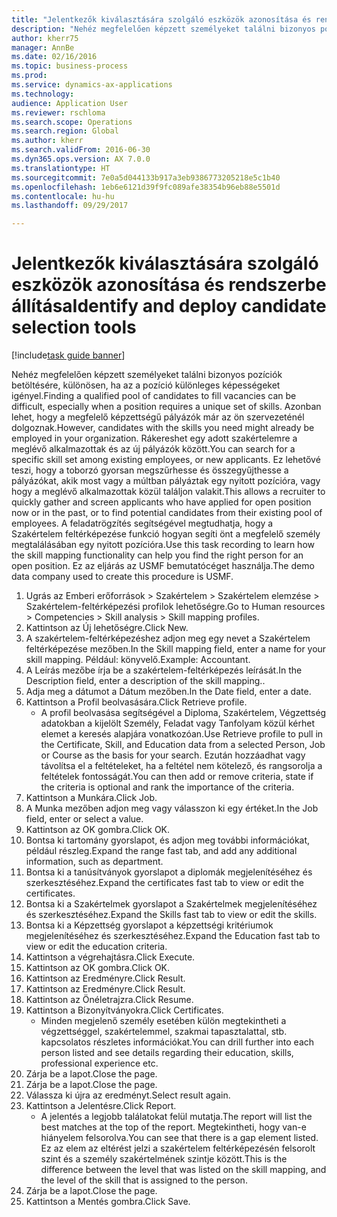 ```yaml
--- 
title: "Jelentkezők kiválasztására szolgáló eszközök azonosítása és rendszerbe állítása"
description: "Nehéz megfelelően képzett személyeket találni bizonyos pozíciók betöltésére, különösen, ha az a pozíció különleges képességeket igényel."
author: kherr75
manager: AnnBe
ms.date: 02/16/2016
ms.topic: business-process
ms.prod: 
ms.service: dynamics-ax-applications
ms.technology: 
audience: Application User
ms.reviewer: rschloma
ms.search.scope: Operations
ms.search.region: Global
ms.author: kherr
ms.search.validFrom: 2016-06-30
ms.dyn365.ops.version: AX 7.0.0
ms.translationtype: HT
ms.sourcegitcommit: 7e0a5d044133b917a3eb9386773205218e5c1b40
ms.openlocfilehash: 1eb6e6121d39f9fc089afe38354b96eb88e5501d
ms.contentlocale: hu-hu
ms.lasthandoff: 09/29/2017

---
```

# <a name="identify-and-deploy-candidate-selection-tools"></a><span data-ttu-id="7f6f4-103">Jelentkezők kiválasztására szolgáló eszközök azonosítása és rendszerbe állítása</span><span class="sxs-lookup"><span data-stu-id="7f6f4-103">Identify and deploy candidate selection tools</span></span>

[!include[task guide banner](../../includes/task-guide-banner.md)]

<span data-ttu-id="7f6f4-104">Nehéz megfelelően képzett személyeket találni bizonyos pozíciók betöltésére, különösen, ha az a pozíció különleges képességeket igényel.</span><span class="sxs-lookup"><span data-stu-id="7f6f4-104">Finding a qualified pool of candidates to fill vacancies can be difficult, especially when a position requires a unique set of skills.</span></span>  <span data-ttu-id="7f6f4-105">Azonban lehet, hogy a megfelelő képzettségű pályázók már az ön szervezeténél dolgoznak.</span><span class="sxs-lookup"><span data-stu-id="7f6f4-105">However, candidates with the skills you need might already be employed in your organization.</span></span> <span data-ttu-id="7f6f4-106">Rákereshet egy adott szakértelemre a meglévő alkalmazottak és az új pályázók között.</span><span class="sxs-lookup"><span data-stu-id="7f6f4-106">You can search for a specific skill set among existing employees, or new applicants.</span></span> <span data-ttu-id="7f6f4-107">Ez lehetővé teszi, hogy a toborzó gyorsan megszűrhesse és összegyűjthesse a pályázókat, akik most vagy a múltban pályáztak egy nyitott pozícióra, vagy hogy a meglévő alkalmazottak közül találjon valakit.</span><span class="sxs-lookup"><span data-stu-id="7f6f4-107">This allows a recruiter to quickly gather and screen applicants who have applied for open position now or in the past, or to find potential candidates from their existing pool of employees.</span></span> <span data-ttu-id="7f6f4-108">A feladatrögzítés segítségével megtudhatja, hogy a Szakértelem feltérképezése funkció hogyan segíti önt a megfelelő személy megtalálásában egy nyitott pozícióra.</span><span class="sxs-lookup"><span data-stu-id="7f6f4-108">Use this task recording to learn how the skill mapping functionality can help you find the right person for an open position.</span></span> <span data-ttu-id="7f6f4-109">Ez az eljárás az USMF bemutatócéget használja.</span><span class="sxs-lookup"><span data-stu-id="7f6f4-109">The demo data company used to create this procedure is USMF.</span></span>

1. <span data-ttu-id="7f6f4-110">Ugrás az Emberi erőforrások > Szakértelem > Szakértelem elemzése > Szakértelem-feltérképezési profilok lehetőségre.</span><span class="sxs-lookup"><span data-stu-id="7f6f4-110">Go to Human resources > Competencies > Skill analysis > Skill mapping profiles.</span></span>
2. <span data-ttu-id="7f6f4-111">Kattintson az Új lehetőségre.</span><span class="sxs-lookup"><span data-stu-id="7f6f4-111">Click New.</span></span>
3. <span data-ttu-id="7f6f4-112">A szakértelem-feltérképezéshez adjon meg egy nevet a Szakértelem feltérképezése mezőben.</span><span class="sxs-lookup"><span data-stu-id="7f6f4-112">In the Skill mapping field, enter a name for your skill mapping.</span></span>  <span data-ttu-id="7f6f4-113">Például: könyvelő.</span><span class="sxs-lookup"><span data-stu-id="7f6f4-113">Example: Accountant.</span></span>
4. <span data-ttu-id="7f6f4-114">A Leírás mezőbe írja be a szakértelem-feltérképezés leírását.</span><span class="sxs-lookup"><span data-stu-id="7f6f4-114">In the Description field, enter a description of the skill mapping..</span></span>
5. <span data-ttu-id="7f6f4-115">Adja meg a dátumot a Dátum mezőben.</span><span class="sxs-lookup"><span data-stu-id="7f6f4-115">In the Date field, enter a date.</span></span>
6. <span data-ttu-id="7f6f4-116">Kattintson a Profil beolvasására.</span><span class="sxs-lookup"><span data-stu-id="7f6f4-116">Click Retrieve profile.</span></span>
    * <span data-ttu-id="7f6f4-117">A profil beolvasása segítségével a Diploma, Szakértelem, Végzettség adatokban a kijelölt Személy, Feladat vagy Tanfolyam közül kérhet elemet a keresés alapjára vonatkozóan.</span><span class="sxs-lookup"><span data-stu-id="7f6f4-117">Use Retrieve profile to pull in the Certificate, Skill, and Education data from a selected Person, Job or Course as the basis for your search.</span></span>   <span data-ttu-id="7f6f4-118">Ezután hozzáadhat vagy távolítsa el a feltételeket, ha a feltétel nem kötelező, és rangsorolja a feltételek fontosságát.</span><span class="sxs-lookup"><span data-stu-id="7f6f4-118">You can then add or remove criteria, state if the criteria is optional and rank the importance of the criteria.</span></span>  
7. <span data-ttu-id="7f6f4-119">Kattintson a Munkára.</span><span class="sxs-lookup"><span data-stu-id="7f6f4-119">Click Job.</span></span>
8. <span data-ttu-id="7f6f4-120">A Munka mezőben adjon meg vagy válasszon ki egy értéket.</span><span class="sxs-lookup"><span data-stu-id="7f6f4-120">In the Job field, enter or select a value.</span></span>
9. <span data-ttu-id="7f6f4-121">Kattintson az OK gombra.</span><span class="sxs-lookup"><span data-stu-id="7f6f4-121">Click OK.</span></span>
10. <span data-ttu-id="7f6f4-122">Bontsa ki tartomány gyorslapot, és adjon meg további információkat, például részleg.</span><span class="sxs-lookup"><span data-stu-id="7f6f4-122">Expand the range fast tab, and add any additional information, such as department.</span></span>
11. <span data-ttu-id="7f6f4-123">Bontsa ki a tanúsítványok gyorslapot a diplomák megjelenítéséhez és szerkesztéséhez.</span><span class="sxs-lookup"><span data-stu-id="7f6f4-123">Expand the certificates fast tab to view or edit the certificates.</span></span>
12. <span data-ttu-id="7f6f4-124">Bontsa ki a Szakértelmek gyorslapot a Szakértelmek megjelenítéséhez és szerkesztéséhez.</span><span class="sxs-lookup"><span data-stu-id="7f6f4-124">Expand the Skills fast tab to view or edit the skills.</span></span>
13. <span data-ttu-id="7f6f4-125">Bontsa ki a Képzettség gyorslapot a képzettségi kritériumok megjelenítéséhez és szerkesztéséhez.</span><span class="sxs-lookup"><span data-stu-id="7f6f4-125">Expand the Education fast tab to view or edit the education criteria.</span></span>
14. <span data-ttu-id="7f6f4-126">Kattintson a végrehajtásra.</span><span class="sxs-lookup"><span data-stu-id="7f6f4-126">Click Execute.</span></span>
15. <span data-ttu-id="7f6f4-127">Kattintson az OK gombra.</span><span class="sxs-lookup"><span data-stu-id="7f6f4-127">Click OK.</span></span>
16. <span data-ttu-id="7f6f4-128">Kattintson az Eredményre.</span><span class="sxs-lookup"><span data-stu-id="7f6f4-128">Click Result.</span></span>
17. <span data-ttu-id="7f6f4-129">Kattintson az Eredményre.</span><span class="sxs-lookup"><span data-stu-id="7f6f4-129">Click Result.</span></span>
18. <span data-ttu-id="7f6f4-130">Kattintson az Önéletrajzra.</span><span class="sxs-lookup"><span data-stu-id="7f6f4-130">Click Resume.</span></span>
19. <span data-ttu-id="7f6f4-131">Kattintson a Bizonyítványokra.</span><span class="sxs-lookup"><span data-stu-id="7f6f4-131">Click Certificates.</span></span>
    * <span data-ttu-id="7f6f4-132">Minden megjelenő személy esetében külön megtekintheti a végzettséggel, szakértelemmel, szakmai tapasztalattal, stb. kapcsolatos részletes információkat.</span><span class="sxs-lookup"><span data-stu-id="7f6f4-132">You can drill further into each person listed and see details regarding their education, skills, professional experience etc.</span></span>  
20. <span data-ttu-id="7f6f4-133">Zárja be a lapot.</span><span class="sxs-lookup"><span data-stu-id="7f6f4-133">Close the page.</span></span>
21. <span data-ttu-id="7f6f4-134">Zárja be a lapot.</span><span class="sxs-lookup"><span data-stu-id="7f6f4-134">Close the page.</span></span>
22. <span data-ttu-id="7f6f4-135">Válassza ki újra az eredményt.</span><span class="sxs-lookup"><span data-stu-id="7f6f4-135">Select result again.</span></span>
23. <span data-ttu-id="7f6f4-136">Kattintson a Jelentésre.</span><span class="sxs-lookup"><span data-stu-id="7f6f4-136">Click Report.</span></span>
    * <span data-ttu-id="7f6f4-137">A jelentés a legjobb találatokat felül mutatja.</span><span class="sxs-lookup"><span data-stu-id="7f6f4-137">The report will list the best matches at the top of the report.</span></span>  <span data-ttu-id="7f6f4-138">Megtekintheti, hogy van-e hiányelem felsorolva.</span><span class="sxs-lookup"><span data-stu-id="7f6f4-138">You can see that there is a gap element listed.</span></span>  <span data-ttu-id="7f6f4-139">Ez az elem az eltérést jelzi a szakértelem feltérképezésén felsorolt szint és a személy szakértelmének szintje között.</span><span class="sxs-lookup"><span data-stu-id="7f6f4-139">This is the difference between the level that was listed on the skill mapping, and the level of the skill that is assigned to the person.</span></span>  
24. <span data-ttu-id="7f6f4-140">Zárja be a lapot.</span><span class="sxs-lookup"><span data-stu-id="7f6f4-140">Close the page.</span></span>
25. <span data-ttu-id="7f6f4-141">Kattintson a Mentés gombra.</span><span class="sxs-lookup"><span data-stu-id="7f6f4-141">Click Save.</span></span>


